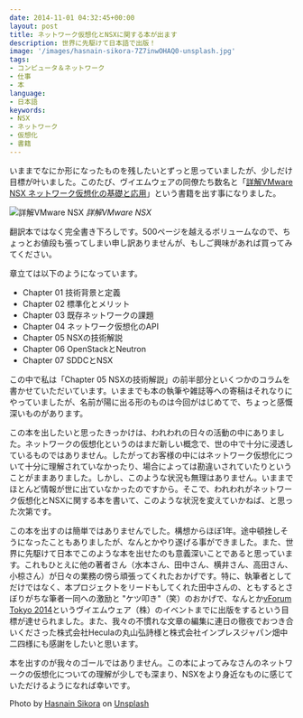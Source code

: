```yaml
---
date: 2014-11-01 04:32:45+00:00
layout: post
title: ネットワーク仮想化とNSXに関する本が出ます
description: 世界に先駆けて日本語で出版！
image: '/images/hasnain-sikora-7Z7inwOHAQ0-unsplash.jpg'
tags:
- コンピュータ＆ネットワーク
- 仕事
- 本
language:
- 日本語
keywords:
- NSX
- ネットワーク
- 仮想化
- 書籍
---
```


いままでなにか形になったものを残したいとずっと思っていましたが、少しだけ目標が叶いました。このたび、ヴイエムウェアの同僚たち数名と「[詳解VMware NSX ネットワーク仮想化の基礎と応用](http://www.amazon.co.jp/dp/4844337114)」という書籍を出す事になりました。

![詳解VMware NSX]({{site.baseurl}}/images/29dc77e4a22f58375aeeee8cf6079309-234x300.jpg) 
*詳解VMware NSX*

翻訳本ではなく完全書き下ろしです。500ページを越えるボリュームなので、ちょっとお値段も張ってしまい申し訳ありませんが、もしご興味があれば買ってみてください。

章立ては以下のようになっています。

  * Chapter 01 技術背景と定義
  * Chapter 02 標準化とメリット
  * Chapter 03 既存ネットワークの課題
  * Chapter 04 ネットワーク仮想化のAPI
  * Chapter 05 NSXの技術解説
  * Chapter 06 OpenStackとNeutron
  * Chapter 07 SDDCとNSX

この中で私は「Chapter 05 NSXの技術解説」の前半部分といくつかのコラムを書かせていただいています。いままでも本の執筆や雑誌等への寄稿はそれなりにやっていましたが、名前が陽に出る形のものは今回がはじめてで、ちょっと感慨深いものがあります。

この本を出したいと思ったきっかけは、われわれの日々の活動の中にありました。ネットワークの仮想化というのはまだ新しい概念で、世の中で十分に浸透しているものではありません。したがってお客様の中にはネットワーク仮想化について十分に理解されていなかったり、場合によっては勘違いされていたりということがままありました。しかし、このような状況も無理はありません。いままでほとんど情報が世に出ていなかったのですから。そこで、われわれがネットワーク仮想化とNSXに関する本を書いて、このような状況を変えていかねば、と思った次第です。

この本を出すのは簡単ではありませんでした。構想からほぼ1年。途中頓挫しそうになったこともありましたが、なんとかやり遂げる事ができました。また、世界に先駆けて日本でこのような本を出せたのも意義深いことであると思っています。これもひとえに他の著者さん（水本さん、田中さん、横井さん、高田さん、小椋さん）が日々の業務の傍ら頑張ってくれたおかげです。特に、執筆者としてだけではなく、本プロジェクトをリードもしてくれた田中さんの、ともするとさぼりがちな筆者一同への激励と "ケツ叩き"（笑）のおかげで、なんとか[vForum Tokyo 2014](http://vforum.jp)というヴイエムウェア（株）のイベントまでに出版をするという目標が達せられました。また、我々の不慣れな文章の編集に連日の徹夜でおつき合いくださった株式会社Heculaの丸山弘詩様と株式会社インプレスジャパン畑中二四様にも感謝をしたいと思います。

本を出すのが我々のゴールではありません。この本によってみなさんのネットワークの仮想化についての理解が少しでも深まり、NSXをより身近なものに感じていただけるようになれば幸いです。

Photo by <a href="https://unsplash.com/@hasnainsikora?utm_content=creditCopyText&utm_medium=referral&utm_source=unsplash">Hasnain Sikora</a> on <a href="https://unsplash.com/photos/a-close-up-of-a-steering-wheel-with-a-button-7Z7inwOHAQ0?utm_content=creditCopyText&utm_medium=referral&utm_source=unsplash">Unsplash</a>
  
